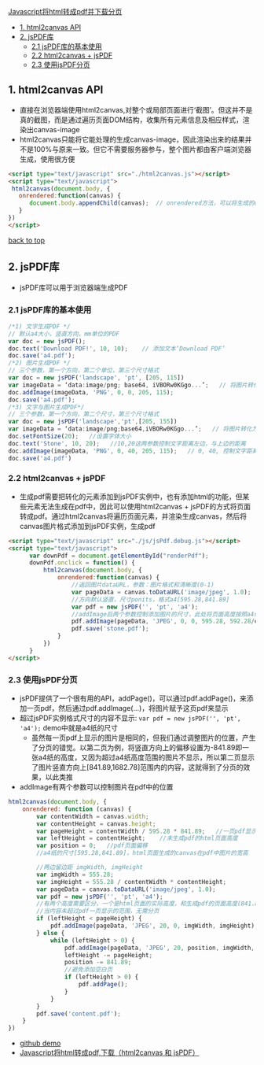 [Javascript将html转成pdf并下载分页](#top)

- [1. html2canvas API](#html2canvas)
- [2. jsPDF库](#jsPDF库)
    - [2.1 jsPDF库的基本使用](#jsPDF库的基本使用)
    - [2.2 html2canvas + jsPDF](#html2canvas+jsPDF)
    - [2.3 使用jsPDF分页](#使用jsPDF分页)

<h2 id="html2canvas">1. html2canvas API</h2>

- 直接在浏览器端使用html2canvas,对整个或局部页面进行‘截图’。但这并不是真的截图，而是通过遍历页面DOM结构，收集所有元素信息及相应样式，渲染出canvas-image
- html2canvas只能将它能处理的生成canvas-image，因此渲染出来的结果并不是100%与原来一致。但它不需要服务器参与，整个图片都由客户端浏览器生成，使用很方便

```html
<script type="text/javascript" src="./html2canvas.js"></script>
<script type="text/javascript">
 html2canvas(document.body, {
   onrendered:function(canvas) {
      document.body.appendChild(canvas);  // onrendered方法，可以将生成的canvas进行回调
   }
})
</script>

```

[back to top](#top)

<h2 id="jsPDF库">2. jsPDF库</h2>

- jsPDF库可以用于浏览器端生成PDF

<h3 id="jsPDF库的基本使用">2.1 jsPDF库的基本使用</h3>

```javascript
/*1) 文字生成PDF */
// 默认a4大小，竖直方向，mm单位的PDF
var doc = new jsPDF();
doc.text('Download PDF!', 10, 10);    // 添加文本‘Download PDF’
doc.save('a4.pdf');
/*2) 图片生成PDF */
// 三个参数，第一个方向，第二个单位，第三个尺寸格式
var doc = new jsPDF('landscape', 'pt', [205, 115])
var imageData = ‘data:image/png; base64, iVBORw0KGgo...’;   // 将图片转化为dataUrl
doc.addImage(imageData, 'PNG', 0, 0, 205, 115);
doc.save('a4.pdf');
/*3) 文字与图片生成PDF*/
// 三个参数，第一个方向，第二个尺寸，第三个尺寸格式
var doc = new jsPDF('landscape','pt',[205, 155])
var imageData = ‘data:image/png;base64,iVBORw0KGgo...’;   // 将图片转化为dataUrl
doc.setFontSize(20);   //设置字体大小
doc.text('Stone', 10, 20);   //10,20这两参数控制文字距离左边，与上边的距离
doc.addImage(imageData, 'PNG', 0, 40, 205, 115);   // 0, 40, 控制文字距离左边，与上边的距离
doc.save('a4.pdf')
```

<h3 id="html2canvas+jsPDF">2.2 html2canvas + jsPDF</h3>

- 生成pdf需要把转化的元素添加到jsPDF实例中，也有添加html的功能，但某些元素无法生成在pdf中，因此可以使用html2canvas + jsPDF的方式将页面转成pdf。通过html2canvas将遍历页面元素，并渲染生成canvas，然后将canvas图片格式添加到jsPDF实例，生成pdf

```html
<script type="text/javascript" src="./js/jsPdf.debug.js"></script>
<script type="text/javascript">
      var downPdf = document.getElementById("renderPdf");
      downPdf.onclick = function() {
          html2canvas(document.body, {
              onrendered:function(canvas) {
                  //返回图片dataURL，参数：图片格式和清晰度(0-1)
                  var pageData = canvas.toDataURL('image/jpeg', 1.0);
                  //方向默认竖直，尺寸ponits，格式a4[595.28,841.89]
                  var pdf = new jsPDF('', 'pt', 'a4');
                  //addImage后两个参数控制添加图片的尺寸，此处将页面高度按照a4纸宽高比列进行压缩
                  pdf.addImage(pageData, 'JPEG', 0, 0, 595.28, 592.28/canvas.width * canvas.height );
                  pdf.save('stone.pdf');
              }
          })
      }
</script>
```

<h3 id="使用jsPDF分页+jsPDF">2.3 使用jsPDF分页</h3>

- jsPDF提供了一个很有用的API，addPage()，可以通过pdf.addPage()，来添加一页pdf，然后通过pdf.addImage(...)，将图片赋予这页pdf来显示
- 超过jsPDF实例格式尺寸的内容不显示: `var pdf = new jsPDF('', 'pt', 'a4');` demo中就是a4纸的尺寸
    - 虽然每一页pdf上显示的图片是相同的，但我们通过调整图片的位置，产生了分页的错觉。以第二页为例，将竖直方向上的偏移设置为-841.89即一张a4纸的高度，又因为超过a4纸高度范围的图片不显示，所以第二页显示了图片竖直方向上[841.89,1682.78]范围内的内容，这就得到了分页的效果，以此类推
- addImage有两个参数可以控制图片在pdf中的位置

```javascript
html2canvas(document.body, {
    onrendered: function (canvas) {
        var contentWidth = canvas.width;
        var contentHeight = canvas.height;
        var pageHeight = contentWidth / 595.28 * 841.89;   //一页pdf显示html页面生成的canvas高度;
        var leftHeight = contentHeight;    //未生成pdf的html页面高度
        var position = 0;   //pdf页面偏移
        //a4纸的尺寸[595.28,841.89]，html页面生成的canvas在pdf中图片的宽高

        //两边留边距 imgWidth, imgHeight
        var imgWidth = 555.28;
        var imgHeight = 555.28 / contentWidth * contentHeight;
        var pageData = canvas.toDataURL('image/jpeg', 1.0);
        var pdf = new jsPDF('', 'pt', 'a4');
        //有两个高度需要区分，一个是html页面的实际高度，和生成pdf的页面高度(841.89)
        //当内容未超过pdf一页显示的范围，无需分页
        if (leftHeight < pageHeight) {
            pdf.addImage(pageData, 'JPEG', 20, 0, imgWidth, imgHeight);
        } else {
            while (leftHeight > 0) {
                pdf.addImage(pageData, 'JPEG', 20, position, imgWidth, imgHeight)
                leftHeight -= pageHeight;
                position -= 841.89;
                //避免添加空白页
                if (leftHeight > 0) {
                    pdf.addPage();
                }
            }
        }
        pdf.save('content.pdf');
    }
})
```

- [github demo](https://github.com/linwalker/render-html-to-pdf)
- [Javascript将html转成pdf,下载（html2canvas 和 jsPDF）](https://blog.csdn.net/github_38771368/article/details/78730126)
